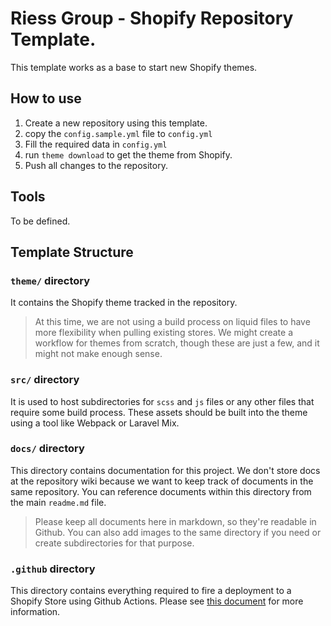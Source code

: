 # Riess Group - Shopify Repository Template. 

This template works as a base to start new Shopify themes. 

## How to use

1. Create a new repository using this template. 
2. copy the `config.sample.yml` file to `config.yml`
3. Fill the required data in `config.yml`
4. run `theme download` to get the theme from Shopify. 
5. Push all changes to the repository. 

## Tools

To be defined. 

## Template Structure

### `theme/` directory

It contains the Shopify theme tracked in the repository. 

> At this time, we are not using a build process on liquid files to have more flexibility when pulling existing stores. We might create a workflow for themes from scratch, though these are just a few, and it might not make enough sense. 

### `src/` directory

It is used to host subdirectories for `scss` and `js` files or any other files that require some build process. These assets should be built into the theme using a tool like Webpack or Laravel Mix. 

### `docs/` directory

This directory contains documentation for this project. We don't store docs at the repository wiki because we want to keep track of documents in the same repository. You can reference documents within this directory from the main `readme.md` file.

> Please keep all documents here in markdown, so they're readable in Github. You can also add images to the same directory if you need or create subdirectories for that purpose. 

### `.github` directory

This directory contains everything required to fire a deployment to a Shopify Store using Github Actions. Please see [this document](docs/using-github-actions.md) for more information. 